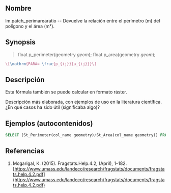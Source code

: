 ## Nombre
lm.patch_perimarearatio --  Devuelve la relación entre el perímetro (m) del polígono y el área (m²). 

## Synopsis

> float p_perimeter(geometry *geom*);
> float p_area(geometry *geom*);

```tex
\[\mathrm{PARA= \frac{p_{ij}}{a_{ij}}}\]
```

## Descripción

Esta fórmula también se puede calcular en formato ráster.

Descripción más elaborada, con ejemplos de uso en la literatura científica. ¿En qué casos ha sido útil (significaba algo)?


## Ejemplos (autocontenidos)

```sql
SELECT (St_Perimeter(col_name geometry)/St_Area(col_name geometry)) FROM table_name;
```

## Referencias

1. Mcgarigal, K. (2015). Fragstats.Help.4.2, (April), 1–182. [https://www.umass.edu/landeco/research/fragstats/documents/fragstats.help.4.2.pdf](https://www.umass.edu/landeco/research/fragstats/documents/fragstats.help.4.2.pdf)
